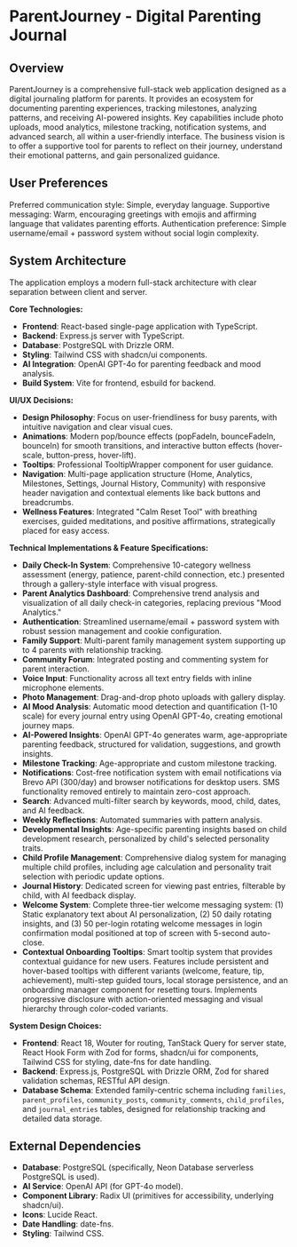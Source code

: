 # ParentJourney - Digital Parenting Journal

## Overview

ParentJourney is a comprehensive full-stack web application designed as a digital journaling platform for parents. It provides an ecosystem for documenting parenting experiences, tracking milestones, analyzing patterns, and receiving AI-powered insights. Key capabilities include photo uploads, mood analytics, milestone tracking, notification systems, and advanced search, all within a user-friendly interface. The business vision is to offer a supportive tool for parents to reflect on their journey, understand their emotional patterns, and gain personalized guidance.

## User Preferences

Preferred communication style: Simple, everyday language.
Supportive messaging: Warm, encouraging greetings with emojis and affirming language that validates parenting efforts.
Authentication preference: Simple username/email + password system without social login complexity.

## System Architecture

The application employs a modern full-stack architecture with clear separation between client and server.

**Core Technologies:**
- **Frontend**: React-based single-page application with TypeScript.
- **Backend**: Express.js server with TypeScript.
- **Database**: PostgreSQL with Drizzle ORM.
- **Styling**: Tailwind CSS with shadcn/ui components.
- **AI Integration**: OpenAI GPT-4o for parenting feedback and mood analysis.
- **Build System**: Vite for frontend, esbuild for backend.

**UI/UX Decisions:**
- **Design Philosophy**: Focus on user-friendliness for busy parents, with intuitive navigation and clear visual cues.
- **Animations**: Modern pop/bounce effects (popFadeIn, bounceFadeIn, bounceIn) for smooth transitions, and interactive button effects (hover-scale, button-press, hover-lift).
- **Tooltips**: Professional TooltipWrapper component for user guidance.
- **Navigation**: Multi-page application structure (Home, Analytics, Milestones, Settings, Journal History, Community) with responsive header navigation and contextual elements like back buttons and breadcrumbs.
- **Wellness Features**: Integrated "Calm Reset Tool" with breathing exercises, guided meditations, and positive affirmations, strategically placed for easy access.

**Technical Implementations & Feature Specifications:**
- **Daily Check-In System**: Comprehensive 10-category wellness assessment (energy, patience, parent-child connection, etc.) presented through a gallery-style interface with visual progress.
- **Parent Analytics Dashboard**: Comprehensive trend analysis and visualization of all daily check-in categories, replacing previous "Mood Analytics."
- **Authentication**: Streamlined username/email + password system with robust session management and cookie configuration.
- **Family Support**: Multi-parent family management system supporting up to 4 parents with relationship tracking.
- **Community Forum**: Integrated posting and commenting system for parent interaction.
- **Voice Input**: Functionality across all text entry fields with inline microphone elements.
- **Photo Management**: Drag-and-drop photo uploads with gallery display.
- **AI Mood Analysis**: Automatic mood detection and quantification (1-10 scale) for every journal entry using OpenAI GPT-4o, creating emotional journey maps.
- **AI-Powered Insights**: OpenAI GPT-4o generates warm, age-appropriate parenting feedback, structured for validation, suggestions, and growth insights.
- **Milestone Tracking**: Age-appropriate and custom milestone tracking.
- **Notifications**: Cost-free notification system with email notifications via Brevo API (300/day) and browser notifications for desktop users. SMS functionality removed entirely to maintain zero-cost approach.
- **Search**: Advanced multi-filter search by keywords, mood, child, dates, and AI feedback.
- **Weekly Reflections**: Automated summaries with pattern analysis.
- **Developmental Insights**: Age-specific parenting insights based on child development research, personalized by child's selected personality traits.
- **Child Profile Management**: Comprehensive dialog system for managing multiple child profiles, including age calculation and personality trait selection with periodic update options.
- **Journal History**: Dedicated screen for viewing past entries, filterable by child, with AI feedback display.
- **Welcome System**: Complete three-tier welcome messaging system: (1) Static explanatory text about AI personalization, (2) 50 daily rotating insights, and (3) 50 per-login rotating welcome messages in login confirmation modal positioned at top of screen with 5-second auto-close.
- **Contextual Onboarding Tooltips**: Smart tooltip system that provides contextual guidance for new users. Features include persistent and hover-based tooltips with different variants (welcome, feature, tip, achievement), multi-step guided tours, local storage persistence, and an onboarding manager component for resetting tours. Implements progressive disclosure with action-oriented messaging and visual hierarchy through color-coded variants.

**System Design Choices:**
- **Frontend**: React 18, Wouter for routing, TanStack Query for server state, React Hook Form with Zod for forms, shadcn/ui for components, Tailwind CSS for styling, date-fns for date handling.
- **Backend**: Express.js, PostgreSQL with Drizzle ORM, Zod for shared validation schemas, RESTful API design.
- **Database Schema**: Extended family-centric schema including `families`, `parent_profiles`, `community_posts`, `community_comments`, `child_profiles`, and `journal_entries` tables, designed for relationship tracking and detailed data storage.

## External Dependencies

- **Database**: PostgreSQL (specifically, Neon Database serverless PostgreSQL is used).
- **AI Service**: OpenAI API (for GPT-4o model).
- **Component Library**: Radix UI (primitives for accessibility, underlying shadcn/ui).
- **Icons**: Lucide React.
- **Date Handling**: date-fns.
- **Styling**: Tailwind CSS.